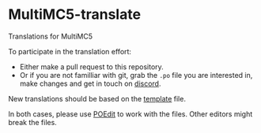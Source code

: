 MultiMC5-translate
==================

Translations for MultiMC5

To participate in the translation effort:

* Either make a pull request to this repository.
* Or if you are not familliar with git, grab the `.po` file you are interested in, make changes and get in touch on [discord](https://discordapp.com/invite/jpRxkJ).

New translations should be based on the [template](https://github.com/MultiMC/MultiMC5-translate/blob/master/template.pot) file.

In both cases, please use [POEdit](https://poedit.net/) to work with the files. Other editors might break the files.
